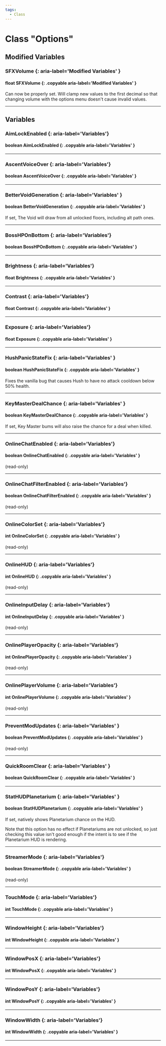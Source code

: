 ```yaml
---
tags:
  - Class
---
```

# Class "Options"

## Modified Variables
### SFXVolume {: aria-label='Modified Variables' }
#### float SFXVolume {: .copyable aria-label='Modified Variables' }
Can now be properly set. Will clamp new values to the first decimal so that changing volume with the options menu doesn't cause invalid values.
___
## Variables
### AimLockEnabled {: aria-label='Variables'}
#### boolean AimLockEnabled {: .copyable aria-label='Variables' }

___
### AscentVoiceOver {: aria-label='Variables'}
#### boolean AscentVoiceOver {: .copyable aria-label='Variables' }

___
### BetterVoidGeneration {: aria-label='Variables' }
#### boolean BetterVoidGeneration {: .copyable aria-label='Variables' }
If set, The Void will draw from all unlocked floors, including alt path ones.

___
### BossHPOnBottom {: aria-label='Variables'}
#### boolean BossHPOnBottom {: .copyable aria-label='Variables' }

___
### Brightness {: aria-label='Variables'}
#### float Brightness {: .copyable aria-label='Variables' }

___
### Contrast {: aria-label='Variables'}
#### float Contrast {: .copyable aria-label='Variables' }

___
### Exposure {: aria-label='Variables'}
#### float Exposure {: .copyable aria-label='Variables' }

___
### HushPanicStateFix {: aria-label='Variables' }
#### boolean HushPanicStateFix {: .copyable aria-label='Variables' }
Fixes the vanilla bug that causes Hush to have no attack cooldown below 50% health.

___
### KeyMasterDealChance {: aria-label='Variables' }
#### boolean KeyMasterDealChance {: .copyable aria-label='Variables' }
If set, Key Master bums will also raise the chance for a deal when killed.

___
### OnlineChatEnabled {: aria-label='Variables'}
#### boolean OnlineChatEnabled {: .copyable aria-label='Variables' }
(read-only)

___
### OnlineChatFilterEnabled {: aria-label='Variables'}
#### boolean OnlineChatFilterEnabled {: .copyable aria-label='Variables' }
(read-only)

___
### OnlineColorSet {: aria-label='Variables'}
#### int OnlineColorSet {: .copyable aria-label='Variables' }
(read-only)

___
### OnlineHUD {: aria-label='Variables'}
#### int OnlineHUD {: .copyable aria-label='Variables' }
(read-only)

___
### OnlineInputDelay {: aria-label='Variables'}
#### int OnlineInputDelay {: .copyable aria-label='Variables' }
(read-only)

___
### OnlinePlayerOpacity {: aria-label='Variables'}
#### int OnlinePlayerOpacity {: .copyable aria-label='Variables' }
(read-only)

___
### OnlinePlayerVolume {: aria-label='Variables'}
#### int OnlinePlayerVolume {: .copyable aria-label='Variables' }
(read-only)

___
### PreventModUpdates {: aria-label='Variables' }
#### boolean PreventModUpdates {: .copyable aria-label='Variables' }
(read-only)

___
### QuickRoomClear {: aria-label='Variables' }
#### boolean QuickRoomClear {: .copyable aria-label='Variables' }

___
### StatHUDPlanetarium {: aria-label='Variables' }
#### boolean StatHUDPlanetarium {: .copyable aria-label='Variables' }
If set, natively shows Planetarium chance on the HUD. 

Note that this option has no effect if Planetariums are not unlocked, so just checking this value isn't good enough if the intent is to see if the Planetarium HUD is rendering.

___
### StreamerMode {: aria-label='Variables'}
#### boolean StreamerMode {: .copyable aria-label='Variables' }
(read-only)

___
### TouchMode {: aria-label='Variables'}
#### int TouchMode {: .copyable aria-label='Variables' }

___
### WindowHeight {: aria-label='Variables'}
#### int WindowHeight {: .copyable aria-label='Variables' }

___
### WindowPosX {: aria-label='Variables'}
#### int WindowPosX {: .copyable aria-label='Variables' }

___
### WindowPosY {: aria-label='Variables'}
#### int WindowPosY {: .copyable aria-label='Variables' }

___
### WindowWidth {: aria-label='Variables'}
#### int WindowWidth {: .copyable aria-label='Variables' }

___

